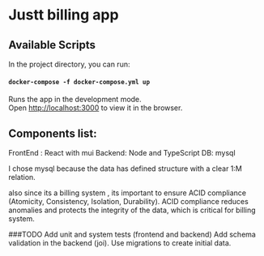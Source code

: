 # Justt billing app

## Available Scripts

In the project directory, you can run:

#### `docker-compose -f docker-compose.yml up             `

Runs the app in the development mode.\
Open [http://localhost:3000](http://localhost:3000) to view it in the browser.

## Components list:

FrontEnd : React with mui
Backend: Node and TypeScript
DB: mysql

I chose mysql because the data has defined structure with a clear 1:M relation.

also since its a billing system , its important to ensure ACID compliance (Atomicity, Consistency, Isolation, Durability). ACID compliance reduces anomalies and protects the integrity of the data, which is critical for billing system.

###TODO
Add unit and system tests (frontend and backend)
Add schema validation in the backend (joi).
Use migrations to create initial data. 

